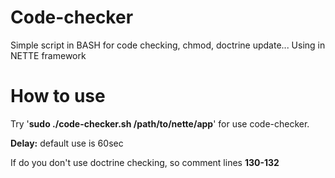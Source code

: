 # Code-checker
Simple script in BASH for code checking, chmod, doctrine update... Using in NETTE framework


# How to use
Try '**sudo ./code-checker.sh /path/to/nette/app**' for use code-checker.

**Delay:** default use is 60sec

If do you don't use doctrine checking, so comment lines **130-132**

